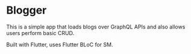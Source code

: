 # Blogger

This is a simple app that loads blogs over GraphQL APIs and also allows users perform
basic CRUD.

Built with Flutter, uses Flutter BLoC for SM.
